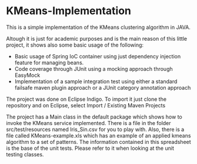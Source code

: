 KMeans-Implementation
=====================

This is a simple implementation of the KMeans clustering algorithm in JAVA. 

Altough it is just for academic purposes and is the main reason of this little project, it shows also some basic usage of the 
following:

* Basic usage of Spring IoC container using just dependency injection feature for managing beans.
* Code coverage through JUnit using a mocking approach through EasyMock
* Implementation of a sample integration test using either a standard failsafe maven plugin approach or a 
  JUnit category annotation approach


The project was done on Eclipse Indigo. To import it just clone the repository and on Eclipse, select Import / Existing Maven Projects

The project has a Main class in the default package which shows how to invoke the KMeans service implemented.
There is a file in the folder src/test/resources named Iris_Sin.csv for you to play with. Also, there is a file called KMeans-example.xls 
which has an example of an applied kmeans algorithm to a set of patterns. The information contained in this spreadsheet is the base of the unit tests. 
Please refer to it when looking at the unit testing classes.
